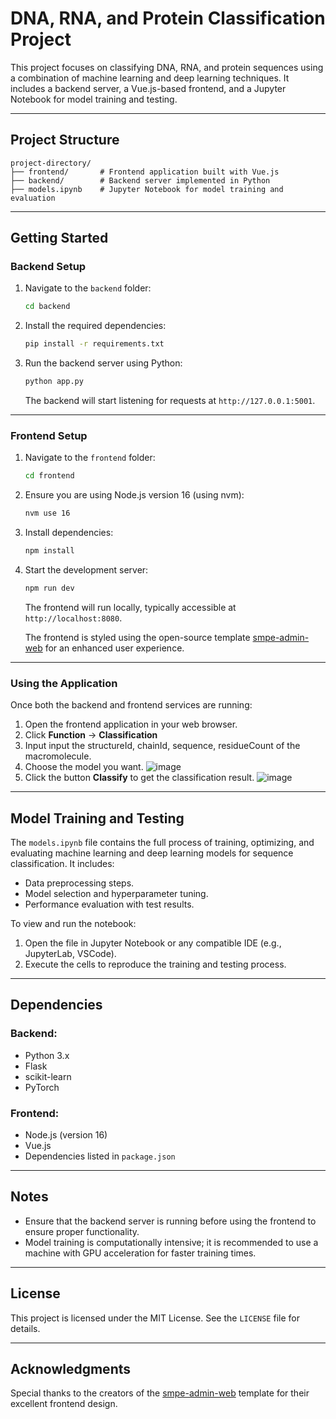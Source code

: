 # DNA, RNA, and Protein Classification Project

This project focuses on classifying DNA, RNA, and protein sequences using a combination of machine learning and deep learning techniques. It includes a backend server, a Vue.js-based frontend, and a Jupyter Notebook for model training and testing.

---

## Project Structure

```
project-directory/
├── frontend/       # Frontend application built with Vue.js
├── backend/        # Backend server implemented in Python
├── models.ipynb    # Jupyter Notebook for model training and evaluation
```

---

## Getting Started

### Backend Setup

1. Navigate to the `backend` folder:
   ```bash
   cd backend
   ```
2. Install the required dependencies:
   ```bash
   pip install -r requirements.txt
   ```

3. Run the backend server using Python:
   ```bash
   python app.py
   ```

   The backend will start listening for requests at `http://127.0.0.1:5001`.

---

### Frontend Setup

1. Navigate to the `frontend` folder:
   ```bash
   cd frontend
   ```

2. Ensure you are using Node.js version 16 (using nvm):
   ```bash
   nvm use 16
   ```

3. Install dependencies:
   ```bash
   npm install
   ```

4. Start the development server:
   ```bash
   npm run dev
   ```

   The frontend will run locally, typically accessible at `http://localhost:8080`.

   The frontend is styled using the open-source template [smpe-admin-web](https://github.com/sanyueruanjian/smpe-admin-web.git) for an enhanced user experience.

---

### Using the Application

Once both the backend and frontend services are running:

1. Open the frontend application in your web browser.
2. Click **Function** -> **Classification**
3. Input input the structureId, chainId, sequence, residueCount of the macromolecule.
4. Choose the model you want.
![image](https://github.com/user-attachments/assets/ece93dd7-728f-4e55-b018-c901918db2a5)
6. Click the button **Classify** to get the classification result.
![image](https://github.com/user-attachments/assets/6ce6a8d5-8718-4622-8031-e3135ab0bf9a)

---

## Model Training and Testing

The `models.ipynb` file contains the full process of training, optimizing, and evaluating machine learning and deep learning models for sequence classification. It includes:

- Data preprocessing steps.
- Model selection and hyperparameter tuning.
- Performance evaluation with test results.

To view and run the notebook:

1. Open the file in Jupyter Notebook or any compatible IDE (e.g., JupyterLab, VSCode).
2. Execute the cells to reproduce the training and testing process.

---

## Dependencies

### Backend:
- Python 3.x
- Flask
- scikit-learn
- PyTorch

### Frontend:
- Node.js (version 16)
- Vue.js
- Dependencies listed in `package.json`

---

## Notes

- Ensure that the backend server is running before using the frontend to ensure proper functionality.
- Model training is computationally intensive; it is recommended to use a machine with GPU acceleration for faster training times.

---

## License

This project is licensed under the MIT License. See the `LICENSE` file for details.

---

## Acknowledgments

Special thanks to the creators of the [smpe-admin-web](https://github.com/sanyueruanjian/smpe-admin-web.git) template for their excellent frontend design.
